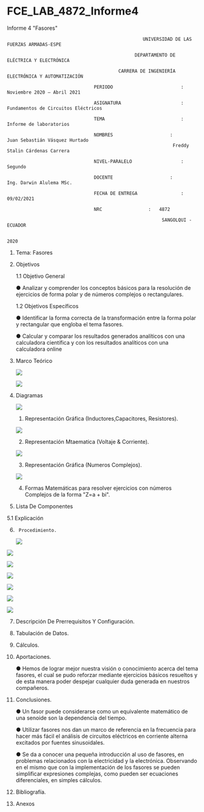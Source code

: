 # FCE_LAB_4872_Informe4
Informe 4 "Fasores"                                                     

                                                      UNIVERSIDAD DE LAS FUERZAS ARMADAS-ESPE

                                                   DEPARTAMENTO DE ELÉCTRICA Y ELECTRÓNICA

                                             CARRERA DE INGENIERÍA ELECTRÓNICA Y AUTOMATIZACIÓN

                                    PERIODO        	                :       Noviembre 2020 – Abril 2021

                                    ASIGNATURA     	                :       Fundamentos de Circuitos Eléctricos 

                                    TEMA	                        : 	Informe de laboratorios
 
                                    NOMBRES       	          	:        Juan Sebastián Vásquez Hurtado 
				                                                 Freddy Stalin Cárdenas Carrera 

                                    NIVEL-PARALELO                  :       Segundo

                                    DOCENTE       	 	        :       Ing. Darwin Alulema MSc.

                                    FECHA DE ENTREGA                :       09/02/2021

                                    NRC 				:	4872
 
                                                             SANGOLQUI - ECUADOR

                                                                       2020
								       
								       
1.	Tema: Fasores 

2.	Objetivos

	1.1 Objetivo General

	●	Analizar y comprender los conceptos básicos para la resolución de ejercicios de forma polar y de números complejos o rectangulares.
	
	1.2 Objetivos Específicos

	●	Identificar la forma correcta de la transformación entre la forma polar y rectangular que engloba el tema fasores.

	●	Calcular y comparar los resultados generados analíticos con una calculadora científica y con los resultados analíticos con una calculadora online

3.	Marco Teórico 

      ![](https://github.com/JuanSVasquezH/FCE_LAB_4872_Informe4/blob/main/ImagenesInforme/MT.png)
      
      
      
      ![](https://github.com/JuanSVasquezH/FCE_LAB_4872_Informe4/blob/main/ImagenesInforme/MT1.png)

4.	Diagramas 
 
      ![](https://github.com/JuanSVasquezH/FCE_LAB_4872_Informe4/blob/main/ImagenesInforme/DF1.png)
      
      1. Representación Gráfica (Inductores,Capacitores, Resistores). 
      
      
      ![](https://github.com/JuanSVasquezH/FCE_LAB_4872_Informe4/blob/main/ImagenesInforme/F1.png)
      
      2. Representación Mtaematica (Voltaje & Corriente).
      
      
      ![](https://github.com/JuanSVasquezH/FCE_LAB_4872_Informe4/blob/main/ImagenesInforme/F2.png)
      
      3. Representación Gráfica (Numeros Complejos).
      
      
      ![](https://github.com/JuanSVasquezH/FCE_LAB_4872_Informe4/blob/main/ImagenesInforme/O1.png)
      
      4. Formas Matemáticas para resolver ejercicios con números Complejos de la forma "Z=a + bi".
            


5.	Lista De Componentes 

  5.1 	Explicación
	 

6.      Procedimiento.
      ![](https://github.com/JuanSVasquezH/FCE_LAB_4872_Informe4/blob/main/ImagenesInforme/a.PNG) 


![](https://github.com/JuanSVasquezH/FCE_LAB_4872_Informe4/blob/main/ImagenesInforme/b.PNG)		


![](https://github.com/JuanSVasquezH/FCE_LAB_4872_Informe4/blob/main/ImagenesInforme/c.PNG)


![](https://github.com/JuanSVasquezH/FCE_LAB_4872_Informe4/blob/main/ImagenesInforme/d.PNG)


![](https://github.com/JuanSVasquezH/FCE_LAB_4872_Informe4/blob/main/ImagenesInforme/e.PNG)


![](https://github.com/JuanSVasquezH/FCE_LAB_4872_Informe4/blob/main/ImagenesInforme/f.PNG)


![](https://github.com/JuanSVasquezH/FCE_LAB_4872_Informe4/blob/main/ImagenesInforme/g.PNG)


7. Descripción De Prerrequisitos Y Configuración.

8. Tabulación de Datos.

9. Cálculos.

10. Aportaciones. 

	●	Hemos de lograr mejor nuestra visión o conocimiento acerca del tema fasores, el cual se pudo reforzar mediante ejercicios básicos resueltos y de esta manera poder despejar cualquier duda generada en nuestros compañeros.


11. Conclusiones. 

	●	Un fasor puede considerarse como un equivalente matemático de una senoide son la dependencia del tiempo.

	●	Utilizar fasores nos dan un marco de referencia en la frecuencia para hacer más fácil el análisis de circuitos eléctricos en corriente alterna excitados por fuentes sinusoidales.

	●	Se da a conocer una pequeña introducción al uso de fasores, en problemas relacionados con la electricidad y la electrónica. Observando en el mismo que con la implementación de los fasores se pueden simplificar expresiones complejas, como pueden ser ecuaciones diferenciales, en simples cálculos.


12. Bibliografía. 

13. Anexos


